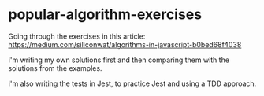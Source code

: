 # popular-algorithm-exercises

Going through the exercises in this article: https://medium.com/siliconwat/algorithms-in-javascript-b0bed68f4038

I'm writing my own solutions first and then comparing them with the solutions from the examples.

I'm also writing the tests in Jest, to practice Jest and using a TDD approach.

